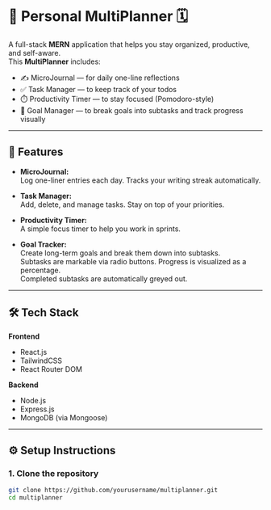 # 🧠 Personal MultiPlanner 🗓️

A full-stack **MERN** application that helps you stay organized, productive, and self-aware.  
This **MultiPlanner** includes:

- ✍️ MicroJournal — for daily one-line reflections
- ✅ Task Manager — to keep track of your todos
- ⏱️ Productivity Timer — to stay focused (Pomodoro-style)
- 🎯 Goal Manager — to break goals into subtasks and track progress visually

---

## 🚀 Features

- **MicroJournal:**  
  Log one-liner entries each day. Tracks your writing streak automatically.

- **Task Manager:**  
  Add, delete, and manage tasks. Stay on top of your priorities.

- **Productivity Timer:**  
  A simple focus timer to help you work in sprints.

- **Goal Tracker:**  
  Create long-term goals and break them down into subtasks.  
  Subtasks are markable via radio buttons. Progress is visualized as a percentage.  
  Completed subtasks are automatically greyed out.

---

## 🛠️ Tech Stack

**Frontend**

- React.js
- TailwindCSS
- React Router DOM

**Backend**

- Node.js
- Express.js
- MongoDB (via Mongoose)

---

## ⚙️ Setup Instructions

### 1. Clone the repository

```bash
git clone https://github.com/yourusername/multiplanner.git
cd multiplanner
```
